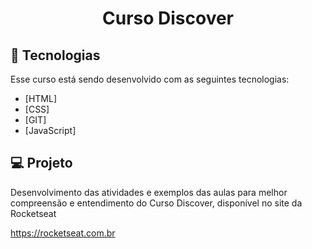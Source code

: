 <h1 align="center">
    Curso Discover <br>
    
</h1>

## :rocket: Tecnologias

Esse curso está sendo desenvolvido com as seguintes tecnologias:

- [HTML]
- [CSS]
- [GIT]
- [JavaScript]

## :computer: Projeto

Desenvolvimento das atividades e exemplos das aulas para melhor compreensão e entendimento do Curso Discover, disponível no site da Rocketseat

https://rocketseat.com.br
